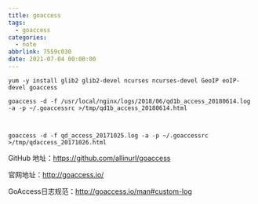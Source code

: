 ```yaml
---
title: goaccess
tags:
  - goaccess
categories:
  - note
abbrlink: 7559c030
date: 2021-07-04 00:00:00
---
```



```shell
yum -y install glib2 glib2-devel ncurses ncurses-devel GeoIP eoIP-devel goaccess

goaccess -d -f /usr/local/nginx/logs/2018/06/qd1b_access_20180614.log -a -p ~/.goaccessrc >/tmp/qd1b_access_20180614.html



goaccess -d -f qd_access_20171025.log -a -p ~/.goaccessrc >/tmp/qdaccess_20171026.html
```


GitHub 地址：https://github.com/allinurl/goaccess

官网地址：http://goaccess.io/

GoAccess日志规范：http://goaccess.io/man#custom-log 
